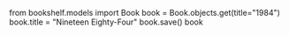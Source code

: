 from bookshelf.models import Book
book = Book.objects.get(title="1984")
book.title = "Nineteen Eighty-Four"
book.save()
book